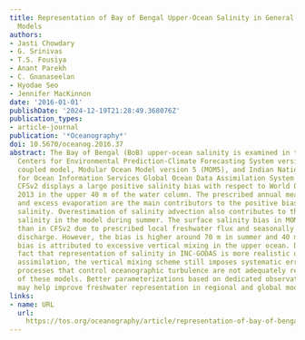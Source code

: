 ```yaml
---
title: Representation of Bay of Bengal Upper-Ocean Salinity in General Circulation
  Models
authors:
- Jasti Chowdary
- G. Srinivas
- T.S. Fousiya
- Anant Parekh
- C. Gnanaseelan
- Hyodae Seo
- Jennifer MacKinnon
date: '2016-01-01'
publishDate: '2024-12-19T21:28:49.368076Z'
publication_types:
- article-journal
publication: '*Oceanography*'
doi: 10.5670/oceanog.2016.37
abstract: The Bay of Bengal (BoB) upper-ocean salinity is examined in the National
  Centers for Environmental Prediction-Climate Forecasting System version 2 (CFSv2)
  coupled model, Modular Ocean Model version 5 (MOM5), and Indian National Centre
  for Ocean Information Services Global Ocean Data Assimilation System (INC-GODAS).
  CFSv2 displays a large positive salinity bias with respect to World Ocean Atlas
  2013 in the upper 40 m of the water column. The prescribed annual mean river discharge
  and excess evaporation are the main contributors to the positive bias in surface
  salinity. Overestimation of salinity advection also contributes to the high surface
  salinity in the model during summer. The surface salinity bias in MOM5 is smaller
  than in CFSv2 due to prescribed local freshwater flux and seasonally varying river
  discharge. However, the bias is higher around 70 m in summer and 40 m in fall. This
  bias is attributed to excessive vertical mixing in the upper ocean. Despite the
  fact that representation of salinity in INC-GODAS is more realistic due to data
  assimilation, the vertical mixing scheme still imposes systematic errors. The small-scale
  processes that control oceanographic turbulence are not adequately resolved in any
  of these models. Better parameterizations based on dedicated observational programs
  may help improve freshwater representation in regional and global models.
links:
- name: URL
  url: 
    https://tos.org/oceanography/article/representation-of-bay-of-bengal-upper-ocean-salinity-in-general-circulation
---
```


